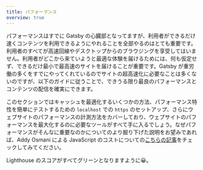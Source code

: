 ```yaml
---
title: パフォーマンス
overview: true
---
```


パフォーマンスはすでに Gatsby の心臓部となってますが、利用者ができるだけ速くコンテンツを利用できるようにやれることを全部やるのはとても重要です。利用者のすべてが高速回線やデスクトップからのブラウジングを享受してはいません。利用者がどこから来ていようと最適な体験を届けるためには、何も仮定せず、できるだけ最小で最高速のサイトを届けることが重要です。Gatsby が重労働の多くをすでにやってくれているのでサイトの超高速化に必要なことは多くないのですが、以下のガイドに従うことで、できうる限り最良のパフォーマンスとコンテンツの配信を確実にできます。

このセクションではキャッシュを最適化するいくつかの方法、パフォーマンス特性を簡単にテストするための `localhost` での `https` のセットアップ、さらにウェブサイトのパフォーマンスの計測方法をカバーしており、ウェブサイトのパフォーマンスを最大化するのに必要なツールがすべて手に入るでしょう。なぜパフォーマンスがそんなに重要なのかについてのより掘り下げた説明をお望みであれば、Addy Osmani による JavaScript のコストについての[こちらの記事](https://medium.com/@addyosmani/the-cost-of-javascript-in-2018-7d8950fbb5d4)をチェックしてみてください。

Lighthouse のスコアがすべてグリーンとなりますように😀。

<GuideList slug={props.slug} />
